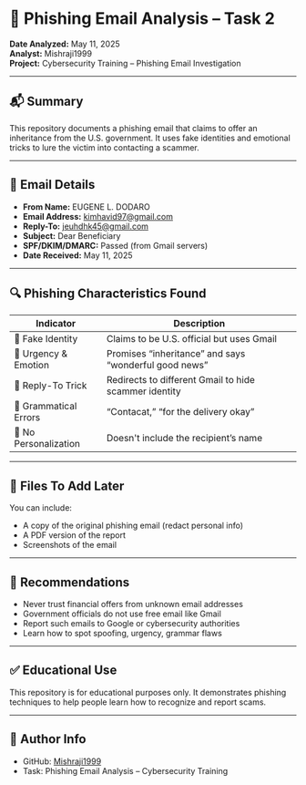 # 📧 Phishing Email Analysis – Task 2

**Date Analyzed:** May 11, 2025  
**Analyst:** Mishraji1999  
**Project:** Cybersecurity Training – Phishing Email Investigation  

---

## 📬 Summary

This repository documents a phishing email that claims to offer an inheritance from the U.S. government. It uses fake identities and emotional tricks to lure the victim into contacting a scammer.

---

## 📨 Email Details

- **From Name:** EUGENE L. DODARO
- **Email Address:** kimhavid97@gmail.com
- **Reply-To:** jeuhdhk45@gmail.com
- **Subject:** Dear Beneficiary
- **SPF/DKIM/DMARC:** Passed (from Gmail servers)
- **Date Received:** May 11, 2025

---

## 🔍 Phishing Characteristics Found

| Indicator | Description |
|----------|-------------|
| 🚩 Fake Identity | Claims to be U.S. official but uses Gmail |
| 🚩 Urgency & Emotion | Promises “inheritance” and says “wonderful good news” |
| 🚩 Reply-To Trick | Redirects to different Gmail to hide scammer identity |
| 🚩 Grammatical Errors | “Contacat,” “for the delivery okay” |
| 🚩 No Personalization | Doesn't include the recipient’s name |

---

## 📂 Files To Add Later

You can include:
- A copy of the original phishing email (redact personal info)
- A PDF version of the report
- Screenshots of the email

---

## 📢 Recommendations

- Never trust financial offers from unknown email addresses
- Government officials do not use free email like Gmail
- Report such emails to Google or cybersecurity authorities
- Learn how to spot spoofing, urgency, grammar flaws

---

## ✅ Educational Use

This repository is for educational purposes only. It demonstrates phishing techniques to help people learn how to recognize and report scams.

---

## 🙌 Author Info

- GitHub: [Mishraji1999](https://github.com/Mishraji1999)
- Task: Phishing Email Analysis – Cybersecurity Training
